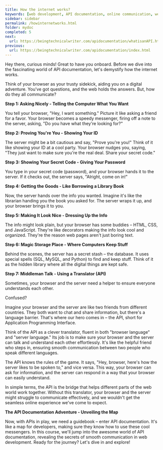 ```yaml
---
title: How the internet works?
keywords: [web development, API documentation, online communication, web design, programming, HTML, CSS, JavaScript, server-side, database management, SQL, MySQL, Python, web programming, internet communication, software development, coding, front-end development, back-end development, responsive design, user experience, API integration, web applications, SEO best practices, web technology, digital communication, programming languages, software engineering, API design]
sidebar: sidebar
permalink: /howinternetworks.html
folder: mydoc
completed: 5
next:
  url: https://beingtechnicalwriter.com/apidocumentation/whatisanAPI.html
previous:
  url: https://beingtechnicalwriter.com/apidocumentation/index.html
---
```


Hey there, curious minds! Great to have you onboard. Before we dive into the fascinating world of API documentation, let's demystify how the internet works.

Think of your browser as your trusty sidekick, aiding you on a digital adventure. You've got questions, and the web holds the answers. But, how do they all communicate?

**Step 1: Asking Nicely - Telling the Computer What You Want**

You tell your browser, "Hey, I want something." Picture it like asking a friend for a favor. Your browser becomes a speedy messenger, firing off a note to the server, asking, "Do you have what they're looking for?"

  <script async src="https://pagead2.googlesyndication.com/pagead/js/adsbygoogle.js?client=ca-pub-7149683584202371"
      crossorigin="anonymous"></script>
  <!-- AddTitleOne -->
  <ins class="adsbygoogle"
      style="display:block"
      data-ad-client="ca-pub-7149683584202371"
      data-ad-slot="7422872052"
      data-ad-format="auto"
      data-full-width-responsive="true"></ins>
  <script>
      (adsbygoogle = window.adsbygoogle || []).push({});
  </script>
  
**Step 2: Proving You're You - Showing Your ID**

The server might be a bit cautious and say, "Prove you're you!" Think of it like showing your ID at a cool party. Your browser nudges you, saying, "They just want to make sure you're the real deal. Share your secret code."

**Step 3: Showing Your Secret Code - Giving Your Password**

You type in your secret code (password), and your browser hands it to the server. If it checks out, the server says, "Alright, come on in!"

**Step 4: Getting the Goods - Like Borrowing a Library Book**

Now, the server hands over the info you wanted. Imagine it's like the librarian handing you the book you asked for. The server wraps it up, and your browser brings it to you.

**Step 5: Making It Look Nice - Dressing Up the Info**

The info might look plain, but your browser has some buddies – HTML, CSS, and JavaScript. They're like decorators making the info look cool and organized. They're the reason web pages aren't just boring text.

**Step 6: Magic Storage Place - Where Computers Keep Stuff**

Behind the scenes, the server has a secret stash – the database. It uses special spells (SQL, MySQL, and Python) to find and keep stuff. Think of it as the hidden library where all the digital things are kept safe.

**Step 7: Middleman Talk - Using a Translator (API)**

Sometimes, your browser and the server need a helper to ensure everyone understands each other. 

Confused?

Imagine your browser and the server are like two friends from different countries. They both want to chat and share information, but there's a language barrier. That's where our hero comes in – the API, short for Application Programming Interface.

Think of the API as a clever translator, fluent in both "browser language" and "server language." Its job is to make sure your browser and the server can talk and understand each other effortlessly. It's like the helpful friend who steps in, ensuring smooth communication between two people who speak different languages.

The API knows the rules of the game. It says, "Hey, browser, here's how the server likes to be spoken to," and vice versa. This way, your browser can ask for information, and the server can respond in a way that your browser can easily understand.

In simple terms, the API is the bridge that helps different parts of the web world work together. Without this translator, your browser and the server might struggle to communicate effectively, and we wouldn't get the seamless online experience we've come to expect.

**The API Documentation Adventure - Unveiling the Map**

Now, with APIs in play, we need a guidebook – enter API documentation. It's like a map for developers, making sure they know how to use these cool messengers. In this course, we'll jump into the awesome world of API documentation, revealing the secrets of smooth communication in web development. Ready for the journey? Let's dive in and explore!